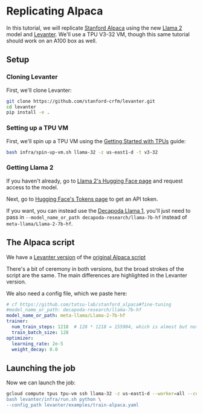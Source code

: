 # Replicating Alpaca

In this tutorial, we will replicate [Stanford Alpaca](https://crfm.stanford.edu/2023/03/13/alpaca.html)
using the new [Llama 2](https://ai.meta.com/llama/) model and [Levanter](https://github.com/stanford-crfm/levanter).
We'll use a TPU V3-32 VM, though this same tutorial should work on an A100 box as well.

## Setup

### Cloning Levanter

First, we'll clone Levanter:

```bash
git clone https://github.com/stanford-crfm/levanter.git
cd levanter
pip install -e .
```

### Setting up a TPU VM

First, we'll spin up a TPU VM using the [Getting Started with TPUs](./Getting-Started-TPU-VM.md) guide:

```bash
bash infra/spin-up-vm.sh llama-32 -z us-east1-d -t v3-32
```

### Getting Llama 2

If you haven't already, go to [Llama 2's Hugging Face page](https://huggingface.co/meta-llama/Llama-2-7b-hf) and request access to the model.

Next, go to [Hugging Face's Tokens page](https://huggingface.co/settings/tokens) to get an API token.

If you want, you can instead use the [Decapoda Llama 1](https://huggingface.co/decapoda-research/llama-7b-hf),
you'll just need to pass in `--model_name_or_path decapoda-research/llama-7b-hf` instead of `meta-llama/Llama-2-7b-hf`.

## The Alpaca script

We have a [Levanter version](https://github.com/stanford-crfm/levanter/blob/main/examples/alpaca.py) of the [original Alpaca script](https://github.com/tatsu-lab/stanford_alpaca/blob/main/train.py)

There's a bit of ceremony in both versions, but the broad strokes of the script are the same. The main differences
are highlighted in the Levanter version.

We also need a config file, which we paste here:

```yaml
# cf https://github.com/tatsu-lab/stanford_alpaca#fine-tuning
#model_name_or_path: decapoda-research/llama-7b-hf
model_name_or_path: meta-llama/Llama-2-7b-hf
trainer:
  num_train_steps: 1218  # 128 * 1218 = 155904, which is almost but not quite 3 epochs, which is what alpaca did
  train_batch_size: 128
optimizer:
  learning_rate: 2e-5
  weight_decay: 0.0
```


## Launching the job

Now we can launch the job:

```bash
gcloud compute tpus tpu-vm ssh llama-32 -z us-east1-d --worker=all --command="HUGGING_FACE_HUB_TOKEN=${YOUR TOKEN HERE}
bash levanter/infra/run.sh python \
--config_path levanter/examples/train-alpaca.yaml
```
